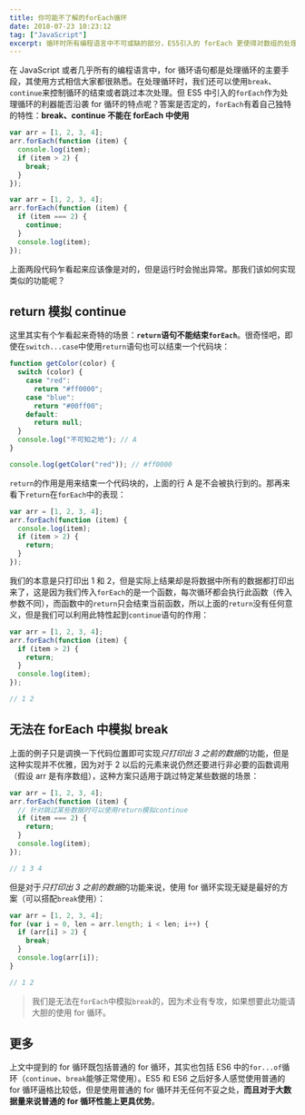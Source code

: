 ```yaml
---
title: 你可能不了解的forEach循环
date: 2018-07-23 10:23:12
tag: ["JavaScript"]
excerpt: 循环时所有编程语言中不可或缺的部分，ES5引入的 forEach 更使得对数组的处理更加便捷，但其和普通的 for 循环还是有很大区别的。
---
```


在 JavaScript 或者几乎所有的编程语言中，for 循环语句都是处理循环的主要手段，其使用方式相信大家都很熟悉。在处理循环时，我们还可以使用`break`、`continue`来控制循环的结束或者跳过本次处理。但 ES5 中引入的`forEach`作为处理循环的利器能否沿袭 for 循环的特点呢？答案是否定的，`forEach`有着自己独特的特性：**break、continue 不能在 forEach 中使用**

```javascript
var arr = [1, 2, 3, 4];
arr.forEach(function (item) {
  console.log(item);
  if (item > 2) {
    break;
  }
});
```

```javascript
var arr = [1, 2, 3, 4];
arr.forEach(function (item) {
  if (item === 2) {
    continue;
  }
  console.log(item);
});
```

上面两段代码乍看起来应该像是对的，但是运行时会抛出异常。那我们该如何实现类似的功能呢？

## return 模拟 continue

这里其实有个乍看起来奇特的场景：**`return`语句不能结束`forEach`**。很奇怪吧，即使在`switch...case`中使用`return`语句也可以结束一个代码块：

```javascript
function getColor(color) {
  switch (color) {
    case "red":
      return "#ff0000";
    case "blue":
      return "#00ff00";
    default:
      return null;
  }
  console.log("不可知之地"); // A
}

console.log(getColor("red")); // #ff0000
```

`return`的作用是用来结束一个代码块的，上面的行 A 是不会被执行到的。那再来看下`return`在`forEach`中的表现：

```javascript
var arr = [1, 2, 3, 4];
arr.forEach(function (item) {
  console.log(item);
  if (item > 2) {
    return;
  }
});
```

我们的本意是只打印出 1 和 2，但是实际上结果却是将数据中所有的数据都打印出来了，这是因为我们传入`forEach`的是一个函数，每次循环都会执行此函数（传入参数不同），而函数中的`return`只会结束当前函数，所以上面的`return`没有任何意义，但是我们可以利用此特性起到`continue`语句的作用：

```javascript
var arr = [1, 2, 3, 4];
arr.forEach(function (item) {
  if (item > 2) {
    return;
  }
  console.log(item);
});

// 1 2
```

## 无法在 forEach 中模拟 break

上面的例子只是调换一下代码位置即可实现*只打印出 3 之前的数据*的功能，但是这种实现并不优雅，因为对于 2 以后的元素来说仍然还要进行非必要的函数调用（假设 arr 是有序数组），这种方案只适用于跳过特定某些数据的场景：

```javascript
var arr = [1, 2, 3, 4];
arr.forEach(function (item) {
  // 针对跳过某些数据时可以使用return模拟continue
  if (item === 2) {
    return;
  }
  console.log(item);
});

// 1 3 4
```

但是对于*只打印出 3 之前的数据*的功能来说，使用 for 循环实现无疑是最好的方案（可以搭配`break`使用）：

```javascript
var arr = [1, 2, 3, 4];
for (var i = 0, len = arr.length; i < len; i++) {
  if (arr[i] > 2) {
    break;
  }
  console.log(arr[i]);
}

// 1 2
```

> 我们是无法在`forEach`中模拟`break`的，因为术业有专攻，如果想要此功能请大胆的使用 for 循环。

## 更多

上文中提到的 for 循环既包括普通的 for 循环，其实也包括 ES6 中的`for...of`循环（`continue`、`break`能够正常使用）。ES5 和 ES6 之后好多人感觉使用普通的 for 循环逼格比较低，但是使用普通的 for 循环并无任何不妥之处，**而且对于大数据量来说普通的 for 循环性能上更具优势**。
